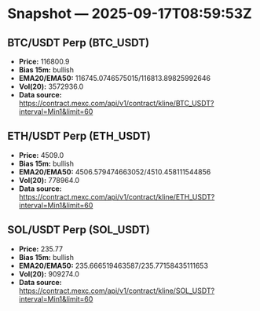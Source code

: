 # Snapshot — 2025-09-17T08:59:53Z

## BTC/USDT Perp (BTC_USDT)
- **Price:** 116800.9
- **Bias 15m:** bullish
- **EMA20/EMA50:** 116745.0746575015/116813.89825992646
- **Vol(20):** 3572936.0
- **Data source:** https://contract.mexc.com/api/v1/contract/kline/BTC_USDT?interval=Min1&limit=60

## ETH/USDT Perp (ETH_USDT)
- **Price:** 4509.0
- **Bias 15m:** bullish
- **EMA20/EMA50:** 4506.579474663052/4510.458111544856
- **Vol(20):** 778964.0
- **Data source:** https://contract.mexc.com/api/v1/contract/kline/ETH_USDT?interval=Min1&limit=60

## SOL/USDT Perp (SOL_USDT)
- **Price:** 235.77
- **Bias 15m:** bullish
- **EMA20/EMA50:** 235.666519463587/235.77158435111653
- **Vol(20):** 909274.0
- **Data source:** https://contract.mexc.com/api/v1/contract/kline/SOL_USDT?interval=Min1&limit=60
